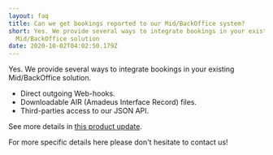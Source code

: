 ```yaml
---
layout: faq
title: Can we get bookings reported to our Mid/BackOffice system?
short: Yes. We provide several ways to integrate bookings in your existing
  Mid/BackOffice solution
date: 2020-10-02T04:02:50.179Z
---
```

Yes. We provide several ways to integrate bookings in your existing Mid/BackOffice solution.

* Direct outgoing Web-hooks.
* Downloadable AIR (Amadeus Interface Record) files.
* Third-parties access to our JSON API.

See more details in [this product update](https://v2020--bookingpad.netlify.app/posts/2019-12-14-added-export-capability-for-issued-orders/).

For more specific details here please don't hesitate to contact us!